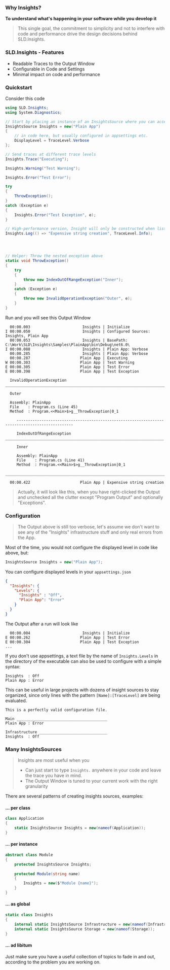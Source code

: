 ### Why Insights?

__To understand what's happening in your software while you develop it__

>This single goal, the commitment to simplicity and not to interfere with code and performance drive the design decisions behind SLD.Insights.

### SLD.Insights - Features

- Readable Traces to the Output Window
- Configurable in Code and Settings
- Minimal impact on code and performance

### Quickstart

Consider this code

```csharp
using SLD.Insights;
using System.Diagnostics;

// Start by placing an instance of an InsightsSource where you can access it
InsightsSource Insights = new("Plain App")
{
    // in code here, but usually configured in appsettings etc.
    DisplayLevel = TraceLevel.Verbose
};

// Send traces at different trace levels
Insights.Trace("Executing");

Insights.Warning("Test Warning");

Insights.Error("Test Error");

try
{
    ThrowException();
}
catch (Exception e)
{
    Insights.Error("Test Exception", e);
}

// High-performance version, Insight will only be constructed when listeners are present
Insights.Log(() => "Expensive string creation", TraceLevel.Info);




// Helper: Throw the nested exception above
static void ThrowException()
{
    try
    {
        throw new IndexOutOfRangeException("Inner");
    }
    catch (Exception e)
    {
        throw new InvalidOperationException("Outer", e);
    }
}

```

Run and you will see this Output Window
```
  00:00.003                       Insights | Initialize
I 00:00.050                       Insights | Configured Sources: Insights, Plain App
  00:00.053                       Insights | BasePath: C:\Work\SLD\Insights\Samples\PlainApp\bin\Debug\net6.0\
I 00:00.088                       Insights | Plain App: Verbose
  00:00.285                       Insights | Plain App: Verbose
  00:00.287                      Plain App | Executing
W 00:00.303                      Plain App | Test Warning
E 00:00.305                      Plain App | Test Error
E 00:00.398                      Plain App | Test Exception

  InvalidOperationException ________________________________________________________________________

  Outer

  Assembly: PlainApp
  File    : Program.cs (Line 45)
  Method  : Program.<<Main>$>g__ThrowException|0_1

     -----------------------------------------------------------------------------------------------

     IndexOutOfRangeException ______________________________________________________________________

     Inner

     Assembly: PlainApp
     File    : Program.cs (Line 41)
     Method  : Program.<<Main>$>g__ThrowException|0_1

____________________________________________________________________________________________________

  00:00.422                      Plain App | Expensive string creation
```
>Actually, it will look like this, when you have right-clicked the Output and unchecked all the clutter except "Program Output" and optionally "Exceptions".
### Configuration

>The Output above is still too verbose, let's assume we don't want to see any of the "Insights" infrastructure stuff and only real errors from the App.

Most of the time, you would not configure the displayed level in code like above, but:
```csharp
InsightsSource Insights = new("Plain App");
```
You can configure displayed levels in your ```appsettings.json```
```json
{
  "Insights": {
    "Levels": {
      "Insights" : "Off",
      "Plain App": "Error"
    }
  }
}
```
The Output after a run will look like 
```
  00:00.004                       Insights | Initialize
E 00:00.262                      Plain App | Test Error
E 00:00.304                      Plain App | Test Exception
...
```
If you don't use appsettings, a text file by the name of ```Insights.Levels``` in the directory of the executable can also be used to configure with a simple syntax:
```
Insights  : Off
Plain App : Error
```
This can be useful in large projects with dozens of insight sources to stay organized, since only lines with the pattern ```[Name]:[TraceLevel]``` are being evaluated.
```
This is a perfectly valid configuration file.

Main ________________________________________
Plain App : Error

Infrastructure ______________________________
Insights  : Off
```
### Many InsightsSources

>Insights are most useful when you 
>- Can just start to type ```Insights.``` anywhere in your code and leave the trace you have in mind.
>- The Output Window is tuned to your current work with the right granularity

There are several patterns of creating insights sources, examples:

#### ... per class
```csharp
class Application
{
    static InsightsSource Insights = new(nameof(Application));
}
```

#### ... per instance
```csharp
abstract class Module
{
    protected InsightsSource Insights;
    
    protected Module(string name)
    {
    	Insights = new($"Module {name}");
    }
}
```

#### ... as global
```csharp
static class Insights
{
    internal static InsightsSource Infrastructure = new(nameof(Infrastructure));
    internal static InsightsSource Storage = new(nameof(Storage));
}
```
#### ... ad libitum
Just make sure you have a useful collection of topics to fade in and out, according to the problem you are working on.


